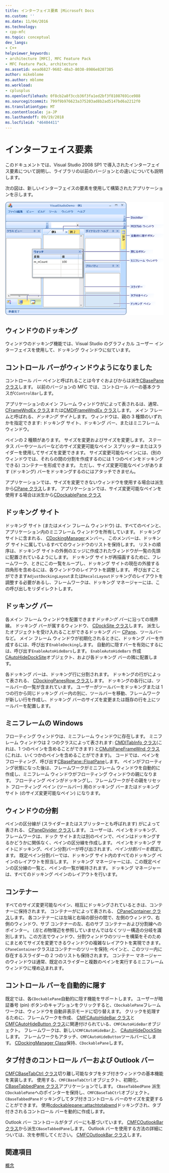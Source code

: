 ```yaml
---
title: インターフェイス要素 |Microsoft Docs
ms.custom: ''
ms.date: 11/04/2016
ms.technology:
- cpp-mfc
ms.topic: conceptual
dev_langs:
- C++
helpviewer_keywords:
- architecture [MFC], MFC Feature Pack
- MFC Feature Pack, architecture
ms.assetid: eead6827-9602-40a3-8038-8986e8207385
author: mikeblome
ms.author: mblome
ms.workload:
- cplusplus
ms.openlocfilehash: 0f8cb2a8f3ccb36f3fa1ed2bf3f81087691ce988
ms.sourcegitcommit: 799f9b976623a375203ad8b2ad5147bd6a2212f0
ms.translationtype: MT
ms.contentlocale: ja-JP
ms.lasthandoff: 09/19/2018
ms.locfileid: "46404411"
---
```

# <a name="interface-elements"></a>インターフェイス要素

このドキュメントでは、Visual Studio 2008 SP1 で導入されたインターフェイス要素について説明し、ライブラリの以前のバージョンとの違いについても説明します。

次の図は、新しいインターフェイスの要素を使用して構築されたアプリケーションを示します。

![サンプル アプリケーションの MFC Feature Pack](../mfc/media/mfc_featurepack.png "mfc_featurepack")

## <a name="window-docking"></a>ウィンドウのドッキング

ウィンドウのドッキング機能では、Visual Studio のグラフィカル ユーザー インターフェイスを使用して、ドッキング ウィンドウに似ています。

## <a name="control-bars-are-now-panes"></a>コントロール バーがウィンドウようになりました

コントロール バー ペインと呼ばれることは今すぐおよびからは派生[CBasePane クラス](../mfc/reference/cbasepane-class.md)します。 以前のバージョンの MFC では、コントロール バーの基本クラスが`CControlBar`します。

アプリケーションのメイン フレーム ウィンドウがによって表されるは、通常、 [CFrameWndEx クラス](../mfc/reference/cframewndex-class.md)または[CMDIFrameWndEx クラス](../mfc/reference/cmdiframewndex-class.md)します。 メイン フレームと呼ばれる、*ドッキング サイト*します。 ウィンドウは、親の 3 種類のいずれかを指定できます: ドッキング サイト、ドッキング バー、またはミニフレーム ウィンドウ。

ペインの 2 種類があります。 サイズを変更およびサイズを変更します。 ステータス バーやツールバーなどのサイズ変更可能なペイン スプリッターまたはスライダーを使用してサイズを変更できます。 サイズ変更可能なペインには、(別のウィンドウでは、それらの間の分割を作成するのには 1 つのペインをドッキングできる) コンテナーを形成できます。 ただし、サイズ変更可能なペインがあります (ドッキング) バーをドッキングするのにはアタッチできません。

アプリケーションでは、サイズを変更できないウィンドウを使用する場合は派生から[CPane クラス](../mfc/reference/cpane-class.md)します。  アプリケーションでは、サイズ変更可能なペインを使用する場合は派生から[CDockablePane クラス](../mfc/reference/cdockablepane-class.md)

## <a name="dock-site"></a>ドッキング サイト

ドッキング サイト (またはメイン フレーム ウィンドウ) は、すべてのペインと、アプリケーション内のミニフレーム ウィンドウを所有しています。 ドッキング サイトに含まれる、 [CDockingManager](../mfc/reference/cdockingmanager-class.md)メンバー。 このメンバーは、ドッキング サイトに属しているすべてのウィンドウのリストを保持します。 リストの順序は、ドッキング サイトの外側のエッジに作成されたウィンドウが一覧の先頭に配置されているようにします。 ドッキング サイトが再描画するために、フレームワーク、ときにこの一覧をループし、ドッキング サイトの現在の外接する四角形を含めるには、各ウィンドウのレイアウトを調整します。 呼び出すことができます`AdjustDockingLayout`または`RecalcLayout`ドッキングのレイアウトを調整する必要があるし、フレームワークは、ドッキング マネージャーには、この呼び出しをリダイレクトします。

## <a name="dock-bars"></a>ドッキング バー

各メイン フレーム ウィンドウを配置できます*ドッキング バー*に沿っての境界線。 ドッキング バーが属するウィンドウ、 [CDockSite クラス](../mfc/reference/cdocksite-class.md)します。 派生したオブジェクトを受け入れることができるドッキング バー [CPane](../mfc/reference/cpane-class.md)、ツールバーなど。 メイン フレーム ウィンドウが初期化されるときに、ドッキング バーを作成するには、呼び出す`EnableDocking`します。 自動的に隠すバーを有効にするには、呼び出す`EnableAutoHideBars`します。 `EnableAutoHideBars` 作成[CAutoHideDockSite](../mfc/reference/cautohidedocksite-class.md)オブジェクト、および各ドッキング バーの隣に配置します。

各ドッキング バーは、ドッキング行に分割されます。 ドッキングの行がによって表される、 [CDockingPanesRow クラス](../mfc/reference/cdockingpanesrow-class.md)します。 ドッキングの各行には、ツールバーの一覧が含まれています。 ユーザーがツールバーをドッキングまたは 1 つの行から同じドッキング バー内の別に、ツールバーを移動、フレームワークが新しい行を作成し、ドッキング バーのサイズを変更または既存の行を上にツールバーを配置します。

## <a name="mini-frame-windows"></a>ミニフレームの Windows

フローティング ウィンドウは、ミニフレーム ウィンドウに存在します。 ミニフレーム ウィンドウは 2 つのクラスによって表されます: [CMDITabInfo クラス](../mfc/reference/cmditabinfo-class.md)(これは、1 つのペインを含めることができます) と[CMultiPaneFrameWnd クラス](../mfc/reference/cmultipaneframewnd-class.md)(これは、いくつかのペインを含めることができます)。 コードでは、ペインをフローティング、呼び出す[CBasePane::FloatPane](../mfc/reference/cbasepane-class.md#floatpane)します。 ペインがフローティング状態になった後は、フレームワークがミニフレーム ウィンドウを自動的に作成し、ミニフレーム ウィンドウがフローティング ウィンドウの親になります。 フローティング ペインがドッキングし、フレームワークがその親をリセット フローティング ペイン (ツールバー) 用のドッキング バーまたはドッキング サイト (のサイズ変更可能なペイン) になります。

## <a name="pane-dividers"></a>ウィンドウの分割

ペインの区分線が (スライダーまたはスプリッターとも呼ばれます) がによって表される、 [CPaneDivider クラス](../mfc/reference/cpanedivider-class.md)します。 ユーザーは、ペインをドッキング、フレームワークは、ドック サイトまたは別のペインで、ペインはドッキングするかどうかに関係なく、ペインの区分線を作成します。 ペインをドッキング サイトにドッキング、ペイン分割バーが呼び出されます、*ペイン分割バーを既定*します。 既定ペイン分割バーでは、ドッキング サイト内のすべてのドッキング ペインのレイアウトを担当します。 ドッキング マネージャーには、この既定ペインの区分線の一覧と、ペインの一覧が維持されます。 ドッキング マネージャーは、すべてのドッキング ペインのレイアウトを行います。

## <a name="containers"></a>コンテナー

すべてのサイズ変更可能なペイン、相互にドッキングされているときは、コンテナーに保持されます。 コンテナーがによって表される、 [CPaneContainer クラス](../mfc/reference/cpanecontainer-class.md)します。 各コンテナーには左端と右端の部分の間で、左側のウィンドウ、右側のウィンドウ、サブ コンテナーの左、右のサブ コンテナーおよび分割線へのポインター。 (*左*と*右*物理辺を参照していませんではなくツリー構造の分岐を識別します)。この方法でウィンドウ、分割ウィンドウのツリーを構築をそのためにまとめてサイズを変更できるウィンドウの複雑なレイアウトを実現できます。 `CPaneContainer`クラスはコンテナーのツリーを保持; ペインと、このツリー内に存在するスライダーの 2 つのリストも保持されます。 コンテナー マネージャーのウィンドウは通常、既定のスライダーと複数のペインを実行するミニフレーム ウィンドウに埋め込まれます。

## <a name="auto-hide-control-bars"></a>コントロール バーを自動的に隠す

既定では、各`CDockablePane`自動的に隠す機能をサポートします。 ユーザーが暗証番号 (pin) ボタンのキャプションをクリックすると、`CDockablePane`フレームワークは、ウィンドウを自動非表示モードに切り替えます。 クリックを処理するために、フレームワークを作成、 [CMFCAutoHideBar クラス](../mfc/reference/cmfcautohidebar-class.md)と[CMFCAutoHideButton クラス](../mfc/reference/cmfcautohidebutton-class.md)に関連付けられている、`CMFCAutoHideBar`オブジェクト。 フレームワークは、新しい`CMFCAutoHideBar`上、 [CAutoHideDockSite](../mfc/reference/cautohidedocksite-class.md)します。 フレームワークもアタッチ、`CMFCAutoHideButton`ツールバーにします。 [CDockingManager Class](../mfc/reference/cdockingmanager-class.md)保持、`CDockablePane`します。

## <a name="tabbed-control-bars-and-outlook-bars"></a>タブ付きのコントロール バーおよび Outlook バー

[CMFCBaseTabCtrl クラス](../mfc/reference/cmfcbasetabctrl-class.md)切り離し可能なタブをタブ付きウィンドウの基本機能を実装します。 使用する、`CMFCBaseTabCtrl`オブジェクト、初期化、 [CBaseTabbedPane クラス](../mfc/reference/cbasetabbedpane-class.md)アプリケーションでします。 `CBaseTabbedPane` 派生`CDockablePane`へのポインターを保持し、`CMFCBaseTabCtrl`オブジェクト。 `CBaseTabbedPane`ドッキングしてタブ付きコントロール バーのサイズを変更することができます。 使用[cdockablepane::attachtotabwnd](../mfc/reference/cdockablepane-class.md#attachtotabwnd)ドッキングされ、タブ付きされるコントロール バーを動的に作成します。

Outlook バー コントロールがタブ バーにも基づいています。 [CMFCOutlookBar クラス](../mfc/reference/cmfcoutlookbar-class.md)から派生`CBaseTabbedPane`します。 Outlook バーを使用する方法の詳細については、次を参照してください。 [CMFCOutlookBar クラス](../mfc/reference/cmfcoutlookbar-class.md)します。

## <a name="see-also"></a>関連項目

[概念](../mfc/mfc-concepts.md)

